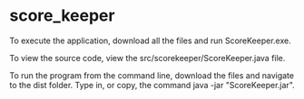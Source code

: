 # score_keeper

To execute the application, download all the files and run ScoreKeeper.exe.

To view the source code, view the src/scorekeeper/ScoreKeeper.java file.

To run the program from the command line, download the files and navigate to the dist folder. Type in, or copy, the command java -jar "ScoreKeeper.jar".

